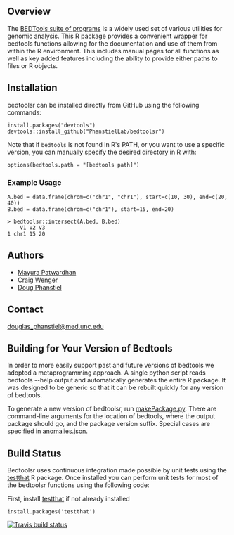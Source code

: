 ## Overview

The [BEDTools suite of programs](https://bedtools.readthedocs.io/) is a widely used set of various utilities for genomic analysis. This R package provides a convenient wrapper for bedtools functions allowing for the documentation and use of them from within the R environment. This includes manual pages for all functions as well as key added features including the ability to provide either paths to files or R objects.

## Installation

bedtoolsr can be installed directly from GitHub using the following commands:

```
install.packages("devtools")
devtools::install_github("PhanstielLab/bedtoolsr")
```

Note that if `bedtools` is not found in R's PATH, or you want to use a specific version, you can manually specify the desired directory in R with:

```
options(bedtools.path = "[bedtools path]")
```


### Example Usage

```
A.bed = data.frame(chrom=c("chr1", "chr1"), start=c(10, 30), end=c(20, 40))
B.bed = data.frame(chrom=c("chr1"), start=15, end=20)

> bedtoolsr::intersect(A.bed, B.bed)
    V1 V2 V3
1 chr1 15 20
```

## Authors

* [Mayura Patwardhan](https://github.com/mayurapatwardhan)
* [Craig Wenger](https://github.com/cwenger)
* [Doug Phanstiel](https://github.com/dphansti)

## Contact

douglas_phanstiel@med.unc.edu

## Building for Your Version of Bedtools

In order to more easily support past and future versions of bedtools we adopted a metaprogramming approach.  A single python script reads bedtools --help output and automatically generates the entire R package. It was designed to be generic so that it can be rebuilt quickly for any version of bedtools.

To generate a new version of bedtoolsr, run [makePackage.py](https://github.com/PhanstielLab/bedtoolsr/blob/master/dev/makePackage.py). There are command-line arguments for the location of bedtools, where the output package should go, and the package version suffix. Special cases are specified in [anomalies.json](https://github.com/PhanstielLab/bedtoolsr/blob/master/dev/anomalies.json).

## Build Status

Bedtoolsr uses continuous integration made possible by unit tests using the [testthat](https://github.com/r-lib/testthat) R package.  Once installed you can perform unit tests for most of the bedtoolsr functions using the following code:

First, install [testthat](https://github.com/r-lib/testthat) if not already installed

```
install.packages('testthat')
````

[![Travis build status](https://travis-ci.org/PhanstielLab/bedtoolsr.svg?branch=master)](https://travis-ci.org/PhanstielLab/bedtoolsr)


